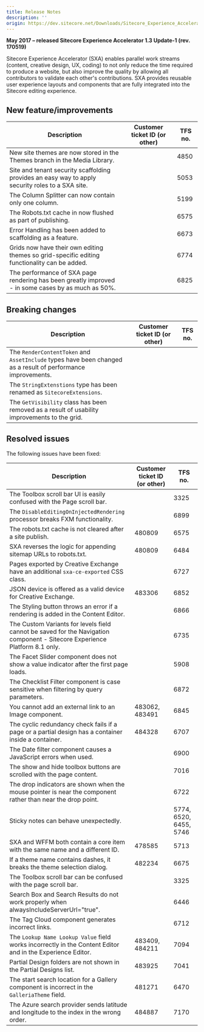 ```yaml
---
title: Release Notes
description: ''
origin: https://dev.sitecore.net/Downloads/Sitecore_Experience_Accelerator/13/Sitecore_Experience_Accelerator_13_Update1/Release_Notes
---
```


**May 2017 – released Sitecore Experience Accelerator 1.3 Update-1 (rev. 170519)**

Sitecore Experience Accelerator (SXA) enables parallel work streams (content, creative design, UX, coding) to not only reduce the time required to produce a website, but also improve the quality by allowing all contributors to validate each other's contributions. SXA provides reusable user experience layouts and components that are fully integrated into the Sitecore editing experience.

## New feature/improvements

 | Description | Customer ticket ID (or other) | TFS no. |
 | --- | --- | --- |
 | ​New site themes are now stored in the Themes branch in the Media Library. |  | 4850 |
 | Site and tenant security scaffolding provides an easy way to apply security roles to a SXA site. |  | 5053 |
 | The Column Splitter can now contain only one column​. |  | 5199 |
 | The Robots.txt cache in now flushed as part of publish​ing. |  | 6575 |
 | Error Handling has been added to scaffolding as a feature. |  | 6673 |
 | Grids now have their own editing themes so grid-specific editing functionality can be added​. |  | 6774 |
 | The performance of SXA page rendering has been greatly improved​​​ - in some cases by as much as 50%. |  | 6825 |

## Breaking changes

 | Description | Customer ticket ID (or other) | TFS no. |
 | --- | --- | --- |
 | The `RenderContentToken` and `AssetInclude` types have been changed as a result of performance improvements.​ |  |  |
 | The `StringExtenstions` type has been renamed as `SitecoreExtensions`. |  |  |
 | The `GetVisibility` class has been removed as a result of usability improvements to the grid. |  |  |

## Resolved issues

The following issues have been fixed:

 | Description | Customer ticket ID (or other) | TFS no. |
 | --- | --- | --- |
 | The Toolbox scroll bar UI is easily confused with the Page scroll bar. |  | 3325 |
 | ​The `DisableEditingOnInjectedRendering` processor breaks FXM functionality​. |  | 6899 |
 | ​The robots.txt cache is not cleared after a site publish.​ | 480809 | 6575 |
 | ​SXA reverses the logic for appending sitemap URLs to robots.txt. | 480809 | 6484 |
 | Pages exported by Creative Exchange have an additional `sxa-ce-exported` CSS class​. |  | 6727 |
 | ​JSON device is offered as a valid device for Creative Exchange.​ | 483306 | 6852 |
 | ​The Styling button throws an error if a rendering is added in the Content Editor.​ |  | 6866 |
 | ​The Custom Variants for levels field cannot be saved for the Navigation component - Sitecore Experience Platform 8.1 only​.​​​ |  | 6735 |
 | The Facet Slider component does not show a value indicator after the first page loads.​ |  | 5908 |
 | The Checklist Filter component is case sensitive when filtering by query parameters​. |  | 6872 |
 | ​You cannot add an external link to an Image component.​ | 483062, 483491 | 6845 |
 | ​The cyclic redundancy check fails if a page or a partial design has a container inside a container.​ | 484328 | 6707 |
 | The Date filter component causes a JavaScript errors when used.​ |  | 6900 |
 | ​The show and hide toolbox buttons are scrolled with the page content.​ |  | 7016 |
 | ​The drop indicators are shown when the mouse pointer is near the component rather than near the drop point.​ |  | 6722 |
 | ​Sticky notes can behave unexpectedly.​ |  | 5774, 6520, 6455, 5746 |
 | SXA and WFFM both contain a core item with the same name and a different ID. | 478585 | 5713 |
 | ​If a theme name contains dashes, it breaks the theme selection dialog​. | 482234 | 6675 |
 | ​The Toolbox scroll bar can be confused with the page scroll bar.​​​​ |  | 3325 |
 | Search Box and Search Results do not work properly when alwaysIncludeServerUrl="true"​. |  | 6446 |
 | ​The Tag Cloud component generates incorrect links​​.​​ |  | 6712 |
 | The `Lookup Name Lookup Value` field works incorrectly in the Content Editor and in the Experience Editor. ​​​​ | 483409, 484211 | 7094 |
 | ​Partial Design folders are not shown in the Partial Designs list​​​.​​ | 483925 | 7041 |
 | The start search location for a Gallery component is incorrect in the `GalleriaTheme` field.​​​ | 481271 | 6470 |
 | The ​Azure search provider sends latitude and longitude to the index in the wrong order.​​ | 484887 | 7170 |